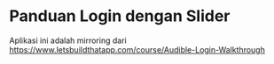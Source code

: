 # Panduan Login dengan Slider 
Aplikasi ini adalah mirroring dari https://www.letsbuildthatapp.com/course/Audible-Login-Walkthrough

